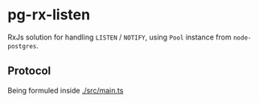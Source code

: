 # pg-rx-listen

RxJs solution for handling `LISTEN` / `NOTIFY`, using `Pool` instance from `node-postgres`.

## Protocol

Being formuled inside [./src/main.ts](./src/main.ts)



